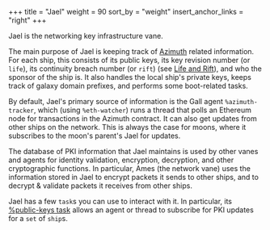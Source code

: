 +++
title = "Jael"
weight = 90
sort_by = "weight"
insert_anchor_links = "right"
+++

Jael is the networking key infrastructure vane.

The main purpose of Jael is keeping track of [Azimuth](/system/identity) related information. For each ship, this consists of its public keys, its key revision number (or `life`), its continuity breach number (or `rift`) (see [Life and Rift](/system/identity/concepts/life-and-rift)), and who the sponsor of the ship is. It also handles the local ship's private keys, keeps track of galaxy domain prefixes, and performs some boot-related tasks.

By default, Jael's primary source of information is the Gall agent `%azimuth-tracker`, which (using `%eth-watcher`) runs a thread that polls an Ethereum node for transactions in the Azimuth contract. It can also get updates from other ships on the network. This is always the case for moons, where it subscribes to the moon's parent's Jael for updates.

The database of PKI information that Jael maintains is used by other vanes and agents for identity validation, encryption, decryption, and other cryptographic functions. In particular, Ames (the network vane) uses the information stored in Jael to encrypt packets it sends to other ships, and to decrypt & validate packets it receives from other ships.

Jael has a few `task`s you can use to interact with it. In particular, its [%public-keys task](/system/kernel/jael/reference/tasks#public-keys) allows an agent or thread to subscribe for PKI updates for a `set` of `ship`s.

